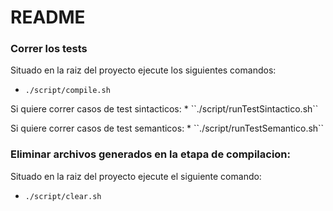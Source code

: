 # README #

### Correr los tests ###
Situado en la raiz del proyecto ejecute los siguientes comandos:
* ``./script/compile.sh``
<p>
Si quiere correr casos de test sintacticos:
* ``./script/runTestSintactico.sh``
<p>
Si quiere correr casos de test semanticos:
* ``./script/runTestSemantico.sh``

### Eliminar archivos generados en la etapa de compilacion: ###
Situado en la raiz del proyecto ejecute el siguiente comando:
* ``./script/clear.sh``
